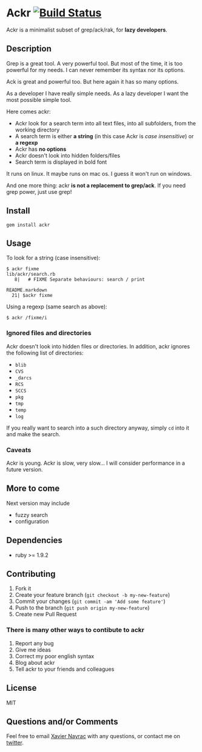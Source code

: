 Ackr [![Build Status](https://travis-ci.org/lkdjiin/ackr.png)](https://travis-ci.org/lkdjiin/ackr) 
================

Ackr is a minimalist subset of grep/ack/rak, for **lazy developers**.

Description
-----------

Grep is a great tool. A very powerful tool. But most of the time, it is
too powerful for my needs. I can never remember its syntax nor its options.

Ack is great and powerful too. But here again it has so many options.

As a developer I have really simple needs. As a lazy developer I want the
most possible simple tool.

Here comes ackr:

  * Ackr look for a search term into all text files, into all subfolders, 
    from the working directory
  * A search term is either **a string** (in this case Ackr is *case insensitive*)
    or **a regexp**
  * Ackr has **no options**
  * Ackr doesn't look into hidden folders/files
  * Search term is displayed in bold font

It runs on linux. It maybe runs on mac os. I guess it won't run on windows.

And one more thing: ackr **is not a replacement to grep/ack**. If you
need grep power, just use grep!

Install
-------------------------

    gem install ackr

Usage
--------------------------

To look for a string (case insensitive):

    $ ackr fixme
    lib/ackr/search.rb
       8|   # FIXME Separate behaviours: search / print

    README.markdown
      21| $ackr fixme

Using a regexp (same search as above):

    $ ackr /fixme/i

### Ignored files and directories

Ackr doesn't look into hidden files or directories. In addition, ackr
ignores the following list of directories:
  
  * `blib`
  * `CVS`
  * `_darcs` 
  * `RCS`
  * `SCCS`
  * `pkg`
  * `tmp`
  * `temp`
  * `log`

If you really want to search into a such directory anyway, simply `cd`
into it and make the search.

### Caveats

Ackr is young. Ackr is slow, very slow...
I will consider performance in a future version.

More to come
--------------------------

Next version may include

  * fuzzy search
  * configuration

Dependencies
--------------------------

  * ruby >= 1.9.2

## Contributing

1. Fork it
2. Create your feature branch (`git checkout -b my-new-feature`)
3. Commit your changes (`git commit -am 'Add some feature'`)
4. Push to the branch (`git push origin my-new-feature`)
5. Create new Pull Request

### There is many other ways to contibute to ackr

1. Report any bug
2. Give me ideas
3. Correct my poor english syntax
4. Blog about ackr
5. Tell ackr to your friends and colleagues

License
--------------------------

MIT


Questions and/or Comments
--------------------------

Feel free to email [Xavier Nayrac](mailto:xavier.nayrac@gmail.com)
with any questions, or contact me on [twitter](https://twitter.com/lkdjiin).
